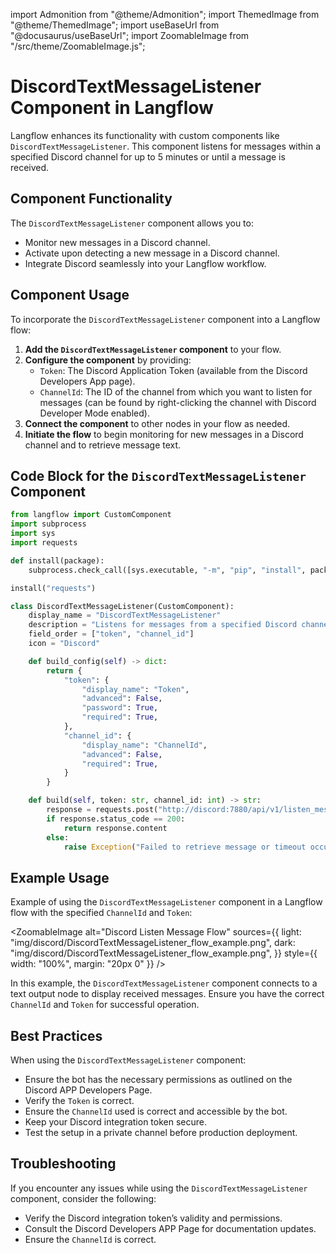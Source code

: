 import Admonition from "@theme/Admonition";
import ThemedImage from "@theme/ThemedImage";
import useBaseUrl from "@docusaurus/useBaseUrl";
import ZoomableImage from "/src/theme/ZoomableImage.js";

# DiscordTextMessageListener Component in Langflow

Langflow enhances its functionality with custom components like `DiscordTextMessageListener`. This component listens for messages within a specified Discord channel for up to 5 minutes or until a message is received.

## Component Functionality

<Admonition type="tip" title="Component Functionality">

The `DiscordTextMessageListener` component allows you to:

- Monitor new messages in a Discord channel.
- Activate upon detecting a new message in a Discord channel.
- Integrate Discord seamlessly into your Langflow workflow.

</Admonition>

## Component Usage

To incorporate the `DiscordTextMessageListener` component into a Langflow flow:

1. **Add the `DiscordTextMessageListener` component** to your flow.
2. **Configure the component** by providing:
   - `Token`: The Discord Application Token (available from the Discord Developers App page).
   - `ChannelId`: The ID of the channel from which you want to listen for messages (can be found by right-clicking the channel with Discord Developer Mode enabled).
3. **Connect the component** to other nodes in your flow as needed.
4. **Initiate the flow** to begin monitoring for new messages in a Discord channel and to retrieve message text.

## Code Block for the `DiscordTextMessageListener` Component

```python
from langflow import CustomComponent
import subprocess
import sys
import requests

def install(package):
    subprocess.check_call([sys.executable, "-m", "pip", "install", package])

install("requests")

class DiscordTextMessageListener(CustomComponent):
    display_name = "DiscordTextMessageListener"
    description = "Listens for messages from a specified Discord channel."
    field_order = ["token", "channel_id"]
    icon = "Discord"

    def build_config(self) -> dict:
        return {
            "token": {
                "display_name": "Token",
                "advanced": False,
                "password": True,
                "required": True,
            },
            "channel_id": {
                "display_name": "ChannelId",
                "advanced": False,
                "required": True,
            }
        }

    def build(self, token: str, channel_id: int) -> str:
        response = requests.post("http://discord:7880/api/v1/listen_message", json={"token": token, "channel_id": channel_id})
        if response.status_code == 200:
            return response.content
        else:
            raise Exception("Failed to retrieve message or timeout occurred.")
```

## Example Usage

<Admonition type="info" title="Example Usage">

Example of using the `DiscordTextMessageListener` component in a Langflow flow with the specified `ChannelId` and `Token`:

<ZoomableImage
  alt="Discord Listen Message Flow"
  sources={{
    light: "img/discord/DiscordTextMessageListener_flow_example.png",
    dark: "img/discord/DiscordTextMessageListener_flow_example.png",
  }}
  style={{ width: "100%", margin: "20px 0" }}
/>

In this example, the `DiscordTextMessageListener` component connects to a text output node to display received messages. Ensure you have the correct `ChannelId` and `Token` for successful operation.

</Admonition>

## Best Practices

<Admonition type="tip" title="Best Practices">

When using the `DiscordTextMessageListener` component:

- Ensure the bot has the necessary permissions as outlined on the Discord APP Developers Page.
- Verify the `Token` is correct.
- Ensure the `ChannelId` used is correct and accessible by the bot.
- Keep your Discord integration token secure.
- Test the setup in a private channel before production deployment.

</Admonition>

## Troubleshooting

<Admonition type="caution" title="Troubleshooting">

If you encounter any issues while using the `DiscordTextMessageListener` component, consider the following:

- Verify the Discord integration token’s validity and permissions.
- Consult the Discord Developers APP Page for documentation updates.
- Ensure the `ChannelId` is correct.

</Admonition>